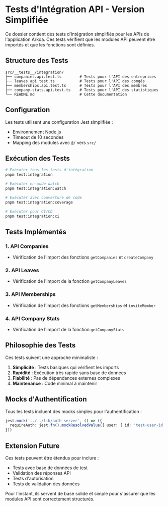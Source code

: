 # Tests d'Intégration API - Version Simplifiée

Ce dossier contient des tests d'intégration simplifiés pour les APIs de l'application Arkoa. Ces tests vérifient que les modules API peuvent être importés et que les fonctions sont définies.

## Structure des Tests

```
src/__tests__/integration/
├── companies.api.test.ts        # Tests pour l'API des entreprises
├── leaves.api.test.ts           # Tests pour l'API des congés
├── memberships.api.test.ts      # Tests pour l'API des membres
├── company-stats.api.test.ts    # Tests pour l'API des statistiques
└── README.md                    # Cette documentation
```

## Configuration

Les tests utilisent une configuration Jest simplifiée :

- Environnement Node.js
- Timeout de 10 secondes
- Mapping des modules avec `@/` vers `src/`

## Exécution des Tests

```bash
# Exécuter tous les tests d'intégration
pnpm test:integration

# Exécuter en mode watch
pnpm test:integration:watch

# Exécuter avec couverture de code
pnpm test:integration:coverage

# Exécuter pour CI/CD
pnpm test:integration:ci
```

## Tests Implémentés

### 1. API Companies
- Vérification de l'import des fonctions `getCompanies` et `createCompany`

### 2. API Leaves
- Vérification de l'import de la fonction `getCompanyLeaves`

### 3. API Memberships
- Vérification de l'import des fonctions `getMemberships` et `inviteMember`

### 4. API Company Stats
- Vérification de l'import de la fonction `getCompanyStats`

## Philosophie des Tests

Ces tests suivent une approche minimaliste :

1. **Simplicité** : Tests basiques qui vérifient les imports
2. **Rapidité** : Exécution très rapide sans base de données
3. **Fiabilité** : Pas de dépendances externes complexes
4. **Maintenance** : Code minimal à maintenir

## Mocks d'Authentification

Tous les tests incluent des mocks simples pour l'authentification :

```typescript
jest.mock('../../lib/auth-server', () => ({
  requireAuth: jest.fn().mockResolvedValue({ user: { id: 'test-user-id' } }),
}))
```

## Extension Future

Ces tests peuvent être étendus pour inclure :

- Tests avec base de données de test
- Validation des réponses API
- Tests d'autorisation
- Tests de validation des données

Pour l'instant, ils servent de base solide et simple pour s'assurer que les modules API sont correctement structurés.